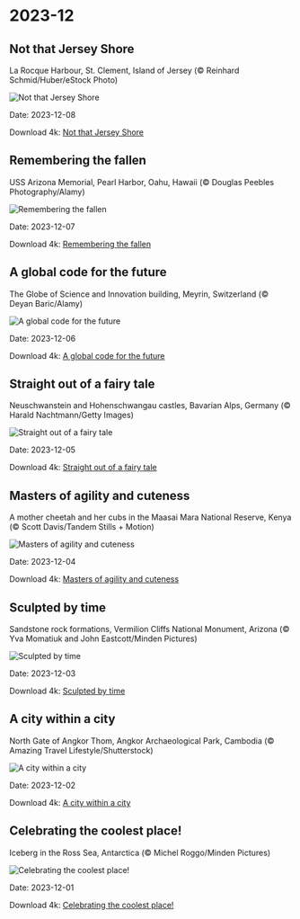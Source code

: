 # 2023-12

## Not that Jersey Shore

La Rocque Harbour, St. Clement, Island of Jersey (© Reinhard Schmid/Huber/eStock Photo)

![Not that Jersey Shore](https://bing.com/th?id=OHR.JerseyIsland_EN-US0109101063_UHD.jpg&rf=LaDigue_UHD.jpg&pid=hp&w=1024&h=576&rs=1&c=4)

Date: 2023-12-08

Download 4k: [Not that Jersey Shore](https://bing.com/th?id=OHR.JerseyIsland_EN-US0109101063_UHD.jpg&rf=LaDigue_UHD.jpg&pid=hp&w=3840&h=2160&rs=1&c=4)

## Remembering the fallen

USS Arizona Memorial, Pearl Harbor, Oahu, Hawaii (© Douglas Peebles Photography/Alamy)

![Remembering the fallen](https://bing.com/th?id=OHR.PearlHarborArizona_EN-US9996821390_UHD.jpg&rf=LaDigue_UHD.jpg&pid=hp&w=1024&h=576&rs=1&c=4)

Date: 2023-12-07

Download 4k: [Remembering the fallen](https://bing.com/th?id=OHR.PearlHarborArizona_EN-US9996821390_UHD.jpg&rf=LaDigue_UHD.jpg&pid=hp&w=3840&h=2160&rs=1&c=4)

## A global code for the future

The Globe of Science and Innovation building, Meyrin, Switzerland (© Deyan Baric/Alamy)

![A global code for the future](https://bing.com/th?id=OHR.CERNCenter_EN-US9854867489_UHD.jpg&rf=LaDigue_UHD.jpg&pid=hp&w=1024&h=576&rs=1&c=4)

Date: 2023-12-06

Download 4k: [A global code for the future](https://bing.com/th?id=OHR.CERNCenter_EN-US9854867489_UHD.jpg&rf=LaDigue_UHD.jpg&pid=hp&w=3840&h=2160&rs=1&c=4)

## Straight out of a fairy tale

Neuschwanstein and Hohenschwangau castles, Bavarian Alps, Germany (© Harald Nachtmann/Getty Images)

![Straight out of a fairy tale](https://bing.com/th?id=OHR.AlpsCastles_EN-US9735484506_UHD.jpg&rf=LaDigue_UHD.jpg&pid=hp&w=1024&h=576&rs=1&c=4)

Date: 2023-12-05

Download 4k: [Straight out of a fairy tale](https://bing.com/th?id=OHR.AlpsCastles_EN-US9735484506_UHD.jpg&rf=LaDigue_UHD.jpg&pid=hp&w=3840&h=2160&rs=1&c=4)

## Masters of agility and cuteness

A mother cheetah and her cubs in the Maasai Mara National Reserve, Kenya (© Scott Davis/Tandem Stills + Motion)

![Masters of agility and cuteness](https://bing.com/th?id=OHR.CheetahDay_EN-US6775219587_UHD.jpg&rf=LaDigue_UHD.jpg&pid=hp&w=1024&h=576&rs=1&c=4)

Date: 2023-12-04

Download 4k: [Masters of agility and cuteness](https://bing.com/th?id=OHR.CheetahDay_EN-US6775219587_UHD.jpg&rf=LaDigue_UHD.jpg&pid=hp&w=3840&h=2160&rs=1&c=4)

## Sculpted by time

Sandstone rock formations, Vermilion Cliffs National Monument, Arizona (© Yva Momatiuk and John Eastcott/Minden Pictures)

![Sculpted by time](https://bing.com/th?id=OHR.VermilionCliffs_EN-US9543863428_UHD.jpg&rf=LaDigue_UHD.jpg&pid=hp&w=1024&h=576&rs=1&c=4)

Date: 2023-12-03

Download 4k: [Sculpted by time](https://bing.com/th?id=OHR.VermilionCliffs_EN-US9543863428_UHD.jpg&rf=LaDigue_UHD.jpg&pid=hp&w=3840&h=2160&rs=1&c=4)

## A city within a city

North Gate of Angkor Thom, Angkor Archaeological Park, Cambodia (© Amazing Travel Lifestyle/Shutterstock)

![A city within a city](https://bing.com/th?id=OHR.AngkorPark_EN-US8869976296_UHD.jpg&rf=LaDigue_UHD.jpg&pid=hp&w=1024&h=576&rs=1&c=4)

Date: 2023-12-02

Download 4k: [A city within a city](https://bing.com/th?id=OHR.AngkorPark_EN-US8869976296_UHD.jpg&rf=LaDigue_UHD.jpg&pid=hp&w=3840&h=2160&rs=1&c=4)

## Celebrating the coolest place!

Iceberg in the Ross Sea, Antarctica (© Michel Roggo/Minden Pictures)

![Celebrating the coolest place!](https://bing.com/th?id=OHR.IcebergAntarctica_EN-US8733526190_UHD.jpg&rf=LaDigue_UHD.jpg&pid=hp&w=1024&h=576&rs=1&c=4)

Date: 2023-12-01

Download 4k: [Celebrating the coolest place!](https://bing.com/th?id=OHR.IcebergAntarctica_EN-US8733526190_UHD.jpg&rf=LaDigue_UHD.jpg&pid=hp&w=3840&h=2160&rs=1&c=4)

